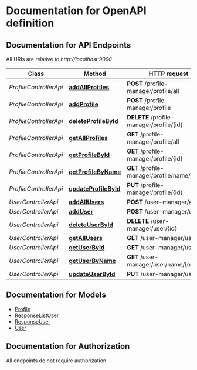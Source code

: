 # Documentation for OpenAPI definition

<a name="documentation-for-api-endpoints"></a>
## Documentation for API Endpoints

All URIs are relative to *http://localhost:9090*

| Class | Method | HTTP request | Description |
|------------ | ------------- | ------------- | -------------|
| *ProfileControllerApi* | [**addAllProfiles**](Apis/ProfileControllerApi.md#addallprofiles) | **POST** /profile-manager/profile/all |  |
*ProfileControllerApi* | [**addProfile**](Apis/ProfileControllerApi.md#addprofile) | **POST** /profile-manager/profile |  |
*ProfileControllerApi* | [**deleteProfileById**](Apis/ProfileControllerApi.md#deleteprofilebyid) | **DELETE** /profile-manager/profile/{id} |  |
*ProfileControllerApi* | [**getAllProfiles**](Apis/ProfileControllerApi.md#getallprofiles) | **GET** /profile-manager/profile/all |  |
*ProfileControllerApi* | [**getProfileById**](Apis/ProfileControllerApi.md#getprofilebyid) | **GET** /profile-manager/profile/{id} |  |
*ProfileControllerApi* | [**getProfileByName**](Apis/ProfileControllerApi.md#getprofilebyname) | **GET** /profile-manager/profile/name/{name} |  |
*ProfileControllerApi* | [**updateProfileById**](Apis/ProfileControllerApi.md#updateprofilebyid) | **PUT** /profile-manager/profile/{id} |  |
| *UserControllerApi* | [**addAllUsers**](Apis/UserControllerApi.md#addallusers) | **POST** /user-manager/addAll |  |
*UserControllerApi* | [**addUser**](Apis/UserControllerApi.md#adduser) | **POST** /user-manager/user |  |
*UserControllerApi* | [**deleteUserById**](Apis/UserControllerApi.md#deleteuserbyid) | **DELETE** /user-manager/user/{id} |  |
*UserControllerApi* | [**getAllUsers**](Apis/UserControllerApi.md#getallusers) | **GET** /user-manager/user/all |  |
*UserControllerApi* | [**getUserById**](Apis/UserControllerApi.md#getuserbyid) | **GET** /user-manager/user/{id} |  |
*UserControllerApi* | [**getUserByName**](Apis/UserControllerApi.md#getuserbyname) | **GET** /user-manager/user/name/{name} |  |
*UserControllerApi* | [**updateUserById**](Apis/UserControllerApi.md#updateuserbyid) | **PUT** /user-manager/user/{id} |  |


<a name="documentation-for-models"></a>
## Documentation for Models

 - [Profile](./Models/Profile.md)
 - [ResponseListUser](./Models/ResponseListUser.md)
 - [ResponseUser](./Models/ResponseUser.md)
 - [User](./Models/User.md)


<a name="documentation-for-authorization"></a>
## Documentation for Authorization

All endpoints do not require authorization.
